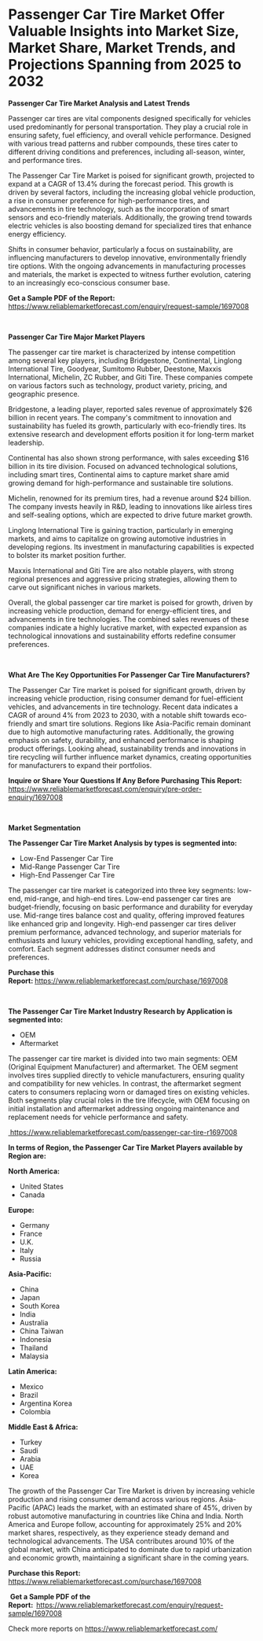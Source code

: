 <p><h1>Passenger Car Tire Market Offer Valuable Insights into Market Size, Market Share, Market Trends, and Projections Spanning from 2025 to 2032</h1></p><p><strong>Passenger Car Tire Market Analysis and Latest Trends</strong></p>
<p><p>Passenger car tires are vital components designed specifically for vehicles used predominantly for personal transportation. They play a crucial role in ensuring safety, fuel efficiency, and overall vehicle performance. Designed with various tread patterns and rubber compounds, these tires cater to different driving conditions and preferences, including all-season, winter, and performance tires.</p><p>The Passenger Car Tire Market is poised for significant growth, projected to expand at a CAGR of 13.4% during the forecast period. This growth is driven by several factors, including the increasing global vehicle production, a rise in consumer preference for high-performance tires, and advancements in tire technology, such as the incorporation of smart sensors and eco-friendly materials. Additionally, the growing trend towards electric vehicles is also boosting demand for specialized tires that enhance energy efficiency. </p><p>Shifts in consumer behavior, particularly a focus on sustainability, are influencing manufacturers to develop innovative, environmentally friendly tire options. With the ongoing advancements in manufacturing processes and materials, the market is expected to witness further evolution, catering to an increasingly eco-conscious consumer base.</p></p>
<p><strong>Get a Sample PDF of the Report:&nbsp;</strong> <a href="https://www.reliablemarketforecast.com/enquiry/request-sample/1697008?utm_campaign=1169&utm_medium=2&utm_source=Github&utm_content=ia&utm_term=08012025&utm_id=passenger-car-tire">https://www.reliablemarketforecast.com/enquiry/request-sample/1697008</a></p>
<p>&nbsp;</p>
<p><strong>Passenger Car Tire Major Market Players</strong></p>
<p><p>The passenger car tire market is characterized by intense competition among several key players, including Bridgestone, Continental, Linglong International Tire, Goodyear, Sumitomo Rubber, Deestone, Maxxis International, Michelin, ZC Rubber, and Giti Tire. These companies compete on various factors such as technology, product variety, pricing, and geographic presence.</p><p>Bridgestone, a leading player, reported sales revenue of approximately $26 billion in recent years. The company's commitment to innovation and sustainability has fueled its growth, particularly with eco-friendly tires. Its extensive research and development efforts position it for long-term market leadership.</p><p>Continental has also shown strong performance, with sales exceeding $16 billion in its tire division. Focused on advanced technological solutions, including smart tires, Continental aims to capture market share amid growing demand for high-performance and sustainable tire solutions. </p><p>Michelin, renowned for its premium tires, had a revenue around $24 billion. The company invests heavily in R&D, leading to innovations like airless tires and self-sealing options, which are expected to drive future market growth.</p><p>Linglong International Tire is gaining traction, particularly in emerging markets, and aims to capitalize on growing automotive industries in developing regions. Its investment in manufacturing capabilities is expected to bolster its market position further.</p><p>Maxxis International and Giti Tire are also notable players, with strong regional presences and aggressive pricing strategies, allowing them to carve out significant niches in various markets.</p><p>Overall, the global passenger car tire market is poised for growth, driven by increasing vehicle production, demand for energy-efficient tires, and advancements in tire technologies. The combined sales revenues of these companies indicate a highly lucrative market, with expected expansion as technological innovations and sustainability efforts redefine consumer preferences.</p></p>
<p>&nbsp;</p>
<p><strong>What Are The Key Opportunities For Passenger Car Tire Manufacturers?</strong></p>
<p><p>The Passenger Car Tire market is poised for significant growth, driven by increasing vehicle production, rising consumer demand for fuel-efficient vehicles, and advancements in tire technology. Recent data indicates a CAGR of around 4% from 2023 to 2030, with a notable shift towards eco-friendly and smart tire solutions. Regions like Asia-Pacific remain dominant due to high automotive manufacturing rates. Additionally, the growing emphasis on safety, durability, and enhanced performance is shaping product offerings. Looking ahead, sustainability trends and innovations in tire recycling will further influence market dynamics, creating opportunities for manufacturers to expand their portfolios.</p></p>
<p><strong>Inquire or Share Your Questions If Any Before Purchasing This Report:</strong> <a href="https://www.reliablemarketforecast.com/enquiry/pre-order-enquiry/1697008?utm_campaign=1169&utm_medium=2&utm_source=Github&utm_content=ia&utm_term=08012025&utm_id=passenger-car-tire">https://www.reliablemarketforecast.com/enquiry/pre-order-enquiry/1697008</a></p>
<p>&nbsp;</p>
<p><strong>Market Segmentation</strong></p>
<p><strong>The Passenger Car Tire Market Analysis by types is segmented into:</strong></p>
<p><ul><li>Low-End Passenger Car Tire</li><li>Mid-Range Passenger Car Tire</li><li>High-End Passenger Car Tire</li></ul></p>
<p><p>The passenger car tire market is categorized into three key segments: low-end, mid-range, and high-end tires. Low-end passenger car tires are budget-friendly, focusing on basic performance and durability for everyday use. Mid-range tires balance cost and quality, offering improved features like enhanced grip and longevity. High-end passenger car tires deliver premium performance, advanced technology, and superior materials for enthusiasts and luxury vehicles, providing exceptional handling, safety, and comfort. Each segment addresses distinct consumer needs and preferences.</p></p>
<p><strong>Purchase this Report:&nbsp;</strong><a href="https://www.reliablemarketforecast.com/purchase/1697008?utm_campaign=1169&utm_medium=2&utm_source=Github&utm_content=ia&utm_term=08012025&utm_id=passenger-car-tire">https://www.reliablemarketforecast.com/purchase/1697008</a></p>
<p>&nbsp;</p>
<p><strong>The Passenger Car Tire Market Industry Research by Application is segmented into:</strong></p>
<p><ul><li>OEM</li><li>Aftermarket</li></ul></p>
<p><p>The passenger car tire market is divided into two main segments: OEM (Original Equipment Manufacturer) and aftermarket. The OEM segment involves tires supplied directly to vehicle manufacturers, ensuring quality and compatibility for new vehicles. In contrast, the aftermarket segment caters to consumers replacing worn or damaged tires on existing vehicles. Both segments play crucial roles in the tire lifecycle, with OEM focusing on initial installation and aftermarket addressing ongoing maintenance and replacement needs for vehicle performance and safety.</p></p>
<p><a href="https://www.reliablemarketforecast.com/passenger-car-tire-r1697008?utm_campaign=1169&utm_medium=2&utm_source=Github&utm_content=ia&utm_term=08012025&utm_id=passenger-car-tire">&nbsp;https://www.reliablemarketforecast.com/passenger-car-tire-r1697008</a></p>
<p><strong>In terms of Region, the Passenger Car Tire Market Players available by Region are:</strong></p>
<p>
    <p> <strong> North America: </strong>
        <ul>
            <li>United States</li>
            <li>Canada</li>
        </ul>
        </p> 
    <p> <strong> Europe: </strong>
        <ul>
            <li>Germany</li>
            <li>France</li>
            <li>U.K.</li>
            <li>Italy</li>
            <li>Russia</li>
        </ul>
        </p> 
    <p> <strong> Asia-Pacific: </strong>
        <ul>
            <li>China</li>
            <li>Japan</li>
            <li>South Korea</li>
            <li>India</li>
            <li>Australia</li>
            <li>China Taiwan</li>
            <li>Indonesia</li>
            <li>Thailand</li>
            <li>Malaysia</li>
        </ul>
        </p> 
    <p> <strong> Latin America: </strong>
        <ul>
            <li>Mexico</li>
            <li>Brazil</li>
            <li>Argentina Korea</li>
            <li>Colombia</li>
        </ul>
        </p> 
    <p> <strong> Middle East & Africa: </strong>
        <ul>
            <li>Turkey</li>
            <li>Saudi</li>
            <li>Arabia</li>
            <li>UAE</li>
            <li>Korea</li>
        </ul>
    </p>
    </p>
<p><p>The growth of the Passenger Car Tire Market is driven by increasing vehicle production and rising consumer demand across various regions. Asia-Pacific (APAC) leads the market, with an estimated share of 45%, driven by robust automotive manufacturing in countries like China and India. North America and Europe follow, accounting for approximately 25% and 20% market shares, respectively, as they experience steady demand and technological advancements. The USA contributes around 10% of the global market, with China anticipated to dominate due to rapid urbanization and economic growth, maintaining a significant share in the coming years.</p></p>
<p><strong>Purchase this Report: </strong><a href="https://www.reliablemarketforecast.com/purchase/1697008?utm_campaign=1169&utm_medium=2&utm_source=Github&utm_content=ia&utm_term=08012025&utm_id=passenger-car-tire">https://www.reliablemarketforecast.com/purchase/1697008</a></p>
<p>&nbsp;<strong>Get a Sample PDF of the Report:&nbsp;&nbsp;</strong><a href="https://www.reliablemarketforecast.com/enquiry/request-sample/1697008?utm_campaign=1169&utm_medium=2&utm_source=Github&utm_content=ia&utm_term=08012025&utm_id=passenger-car-tire">https://www.reliablemarketforecast.com/enquiry/request-sample/1697008</a></p>
<p><strong></strong></p>
<p>Check more reports on <a href="https://www.reliablemarketforecast.com/?utm_campaign=1169&utm_medium=2&utm_source=Github&utm_content=ia&utm_term=08012025&utm_id=passenger-car-tire">https://www.reliablemarketforecast.com/</a></p>